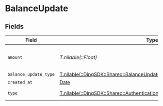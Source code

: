 # BalanceUpdate


## Fields

| Field                                                                                                                                               | Type                                                                                                                                                | Required                                                                                                                                            | Description                                                                                                                                         |
| --------------------------------------------------------------------------------------------------------------------------------------------------- | --------------------------------------------------------------------------------------------------------------------------------------------------- | --------------------------------------------------------------------------------------------------------------------------------------------------- | --------------------------------------------------------------------------------------------------------------------------------------------------- |
| `amount`                                                                                                                                            | *T.nilable(::Float)*                                                                                                                                | :heavy_minus_sign:                                                                                                                                  | The amount of the balance update.                                                                                                                   |
| `balance_update_type`                                                                                                                               | [T.nilable(::DingSDK::Shared::BalanceUpdateType)](../../models/shared/balanceupdatetype.md)                                                         | :heavy_minus_sign:                                                                                                                                  | N/A                                                                                                                                                 |
| `created_at`                                                                                                                                        | [Date](https://ruby-doc.org/stdlib-2.6.1/libdoc/date/rdoc/Date.html)                                                                                | :heavy_minus_sign:                                                                                                                                  | N/A                                                                                                                                                 |
| `type`                                                                                                                                              | [T.nilable(::DingSDK::Shared::AuthenticationStatusResponseSchemasEventsType)](../../models/shared/authenticationstatusresponseschemaseventstype.md) | :heavy_minus_sign:                                                                                                                                  | The type of the event.                                                                                                                              |